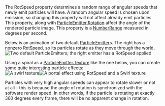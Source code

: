 The RotSpeed property determines a random range of angular speeds that newly emit particles will have. A random angular speed is chosen upon emission, so changing this property will not affect already emit particles. This property, along with [ParticleEmitter.Rotation](https://developer.roblox.com/en-us/api-reference/property/ParticleEmitter/Rotation) affect the angle of the rendered particle image. This property is a [NumberRange](https://developer.roblox.com/en-us/api-reference/datatype/NumberRange) measured in degrees per second.

Below is an animation of two default [ParticleEmitter](https://developer.roblox.com/en-us/api-reference/class/ParticleEmitter)s. The right has a nonzero RotSpeed, so its particles rotate as they move through the world.  
![Two default ParticleEmitters; the right emitter has a RotSpeed applied](https://developer.roblox.com/assets/bltfe2427c2a9f0f3ad/ParticleEmitter_RotSpeed.gif)

Using a spiral as a [ParticleEmitter.Texture](https://developer.roblox.com/en-us/api-reference/property/ParticleEmitter/Texture) like the one below, you can create some quite interesting particle effects:  
![A swirl texture](https://developer.roblox.com/assets/bltc50865c165e13d07/ParticleEmitter_RotSpeed2_swirl.gif)![A portal effect using RotSpeed and a Swirl texture](https://developer.roblox.com/assets/blt6c03c8e2536b2634/ParticleEmitter_RotSpeed2.gif)

Particles with very high angular speeds can appear to rotate slower or not at all - this is because the angle of rotation is synchronized with the software render speed. In other words, if the particle is rotating at exactly 360 degrees every frame, there will be no apparent change in rotation.
